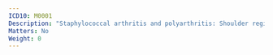 ```yaml
---
ICD10: M0001
Description: "Staphylococcal arthritis and polyarthritis: Shoulder region"
Matters: No
Weight: 0
---
```


